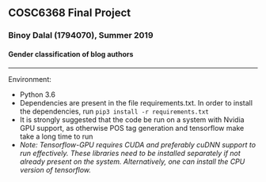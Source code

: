 ## COSC6368 Final Project
### Binoy Dalal (1794070), Summer 2019
#### Gender classification of blog authors
***

Environment:
* Python 3.6
* Dependencies are present in the file requirements.txt. In order to install the dependencies, run `pip3 install -r requirements.txt`
* It is strongly suggested that the code be run on a system with Nvidia GPU support, as otherwise POS tag generation and tensorflow make take a long time to run
* _Note: Tensorflow-GPU requires CUDA and preferably cuDNN support to run effectively. These libraries need to be installed separately if not already present on the system. Alternatively, one can install the CPU version of tensorflow._

